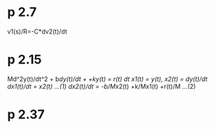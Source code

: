 # p 2.7
v1(s)/R=-C*dv2(t)/dt
# p 2.15
Md^2y(t)/dt^2 + b*dy(t)/dt + +ky(t) = r(t) dt
x1(t) = y(t), x2(t) = dy(t)/dt
dx1(t)/dt = x2(t) ...(1)    dx2(t)/dt = -b/M*x2(t) +k/Mx1(t) +r(t)/M ...(2)
# p 2.37
